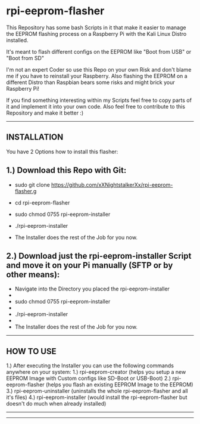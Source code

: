 # rpi-eeprom-flasher
This Repository has some bash Scripts in it that make it easier to manage the EEPROM flashing process on a Raspberry Pi with the Kali Linux Distro installed.

It's meant to flash different configs on the EEPROM like "Boot from USB" or "Boot from SD"

I'm not an expert Coder so use this Repo on your own Risk and don't blame me if you have to reinstall your Raspberry.
Also flashing the EEPROM on a different Distro than Raspbian bears some risks and might brick your Raspberry Pi!

If you find something interesting within my Scripts feel free to copy parts of it and implement it into your own code.
Also feel free to contribute to this Repository and make it better :)



----------------------------------------------------------------
INSTALLATION
----------------------------------------------------------------

You have 2 Options how to install this flasher:

1.) Download this Repo with Git:
-
  - sudo git clone https://github.com/xXNightstalkerXx/rpi-eeprom-flasher.g
  
  - cd rpi-eeprom-flasher
  
  - sudo chmod 0755 rpi-eeprom-installer
  
  - ./rpi-eeprom-installer
  
  - The Installer does the rest of the Job for you now.

2.) Download just the rpi-eeprom-installer Script and move it on your Pi manually (SFTP or by other means):
-
  - Navigate into the Directory you placed the rpi-eeprom-installer
  - 
  - sudo chmod 0755 rpi-eeprom-installer
  - 
  - ./rpi-eeprom-installer
  - 
  - The Installer does the rest of the Job for you now.

----------------------------------------------------------------
HOW TO USE
----------------------------------------------------------------

1.) After executing the Installer you can use the following commands anywhere on your system:
  1.) rpi-eeprom-creator  (helps you setup a new EEPROM Image with Custom configs like SD-Boot or USB-Boot)
  2.) rpi-eeprom-flasher  (helps you flash an existing EEPROM Image to the EEPROM)
  3.) rpi-eeprom-uninstaller  (uninstalls the whole rpi-eeprom-flasher and all it's files)
  4.) rpi-eeprom-installer  (would install the rpi-eeprom-flasher but doesn't do much when already installed)

----------------------------------------------------------------
----------------------------------------------------------------
